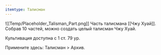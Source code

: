 ```yaml
---
itemtype: Талисман
---
```

![[Temp/Placeholder_Talisman_Part.png]]
Часть талисмана [[Чжу Хуай]]. Собрав 10 частей, можно создать целый талисман Чжу Хуай.

Культивация доступна с 1 ст. 79 ур.

Примените здесь: Талисман > Архив.
